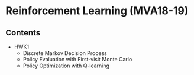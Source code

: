 # Reinforcement Learning (MVA18-19)

## Contents

- HWK1
  - Discrete Markov Decision Process
  - Policy Evaluation with First-visit Monte Carlo
  - Policy Optimization with Q-learning
